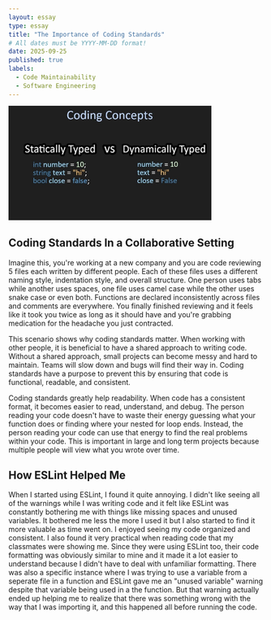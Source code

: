 ```yaml
---
layout: essay
type: essay
title: "The Importance of Coding Standards"
# All dates must be YYYY-MM-DD format!
date: 2025-09-25
published: true
labels:
  - Code Maintainability
  - Software Engineering
---
```


<img width="400px" class="rounded float-start pe-4" src="../img/tsopinion/statvsdyn.jpg">

## Coding Standards In a Collaborative Setting

Imagine this, you're working at a new company and you are code reviewing 5 files each written by different people. Each of these files uses a different naming style, indentation style, and overall structure. One person uses tabs while another uses spaces, one file uses camel case while the other uses snake case or even both. Functions are declared inconsistently across files and comments are everywhere. You finally finished reviewing and it feels like it took you twice as long as it should have and you're grabbing medication for the headache you just contracted. 

This scenario shows why coding standards matter. When working with other people, it is beneficial to have a shared approach to writing code. Without a shared approach, small projects can become messy and hard to maintain. Teams will slow down and bugs will find their way in. Coding standards have a purpose to prevent this by ensuring that code is functional, readable, and consistent.

Coding standards greatly help readability. When code has a consistent format, it becomes easier to read, understand, and debug. The person reading your code doesn't have to waste their energy guessing what your function does or finding where your nested for loop ends. Instead, the person reading your code can use that energy to find the real problems within your code. This is important in large and long term projects because multiple people will view what you wrote over time. 

## How ESLint Helped Me

When I started using ESLint, I found it quite annoying. I didn't like seeing all of the warnings while I was writing code and it felt like ESLint was constantly bothering me with things like missing spaces and unused variables. It bothered me less the more I used it but I also started to find it more valuable as time went on. I enjoyed seeing my code organized and consistent. I also found it very practical when reading code that my classmates were showing me. Since they were using ESLint too, their code formatting was obviously similar to mine and it made it a lot easier to understand because I didn't have to deal with unfamiliar formatting. There was also a specific instance where I was trying to use a variable from a seperate file in a function and ESLint gave me an "unused variable" warning despite that variable being used in a the function. But that warning actually ended up helping me to realize that there was something wrong with the way that I was importing it, and this happened all before running the code. 

